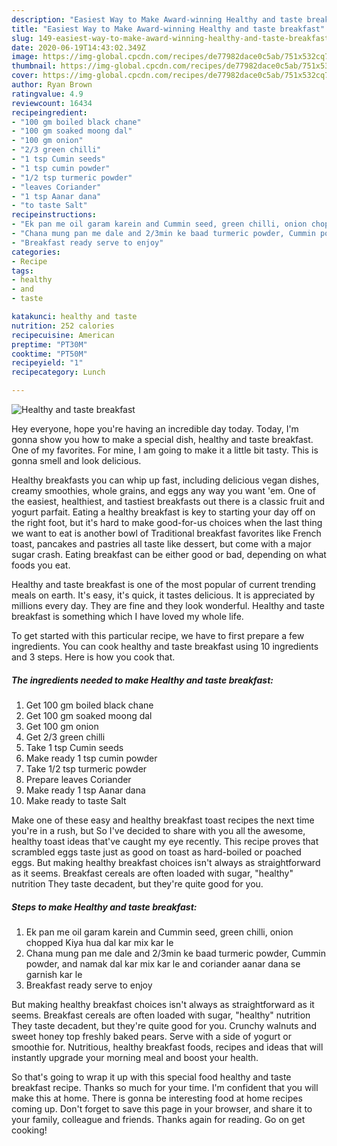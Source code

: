 ```yaml
---
description: "Easiest Way to Make Award-winning Healthy and taste breakfast"
title: "Easiest Way to Make Award-winning Healthy and taste breakfast"
slug: 149-easiest-way-to-make-award-winning-healthy-and-taste-breakfast
date: 2020-06-19T14:43:02.349Z
image: https://img-global.cpcdn.com/recipes/de77982dace0c5ab/751x532cq70/healthy-and-taste-breakfast-recipe-main-photo.jpg
thumbnail: https://img-global.cpcdn.com/recipes/de77982dace0c5ab/751x532cq70/healthy-and-taste-breakfast-recipe-main-photo.jpg
cover: https://img-global.cpcdn.com/recipes/de77982dace0c5ab/751x532cq70/healthy-and-taste-breakfast-recipe-main-photo.jpg
author: Ryan Brown
ratingvalue: 4.9
reviewcount: 16434
recipeingredient:
- "100 gm boiled black chane"
- "100 gm soaked moong dal"
- "100 gm onion"
- "2/3 green chilli"
- "1 tsp Cumin seeds"
- "1 tsp cumin powder"
- "1/2 tsp turmeric powder"
- "leaves Coriander"
- "1 tsp Aanar dana"
- "to taste Salt"
recipeinstructions:
- "Ek pan me oil garam karein and Cummin seed, green chilli, onion chopped Kiya hua dal kar mix kar le"
- "Chana mung pan me dale and 2/3min ke baad turmeric powder, Cummin powder, and namak dal kar mix kar le and coriander aanar dana se garnish kar le"
- "Breakfast ready serve to enjoy"
categories:
- Recipe
tags:
- healthy
- and
- taste

katakunci: healthy and taste 
nutrition: 252 calories
recipecuisine: American
preptime: "PT30M"
cooktime: "PT50M"
recipeyield: "1"
recipecategory: Lunch

---
```



![Healthy and taste breakfast](https://img-global.cpcdn.com/recipes/de77982dace0c5ab/751x532cq70/healthy-and-taste-breakfast-recipe-main-photo.jpg)

Hey everyone, hope you're having an incredible day today. Today, I'm gonna show you how to make a special dish, healthy and taste breakfast. One of my favorites. For mine, I am going to make it a little bit tasty. This is gonna smell and look delicious.

Healthy breakfasts you can whip up fast, including delicious vegan dishes, creamy smoothies, whole grains, and eggs any way you want &#39;em. One of the easiest, healthiest, and tastiest breakfasts out there is a classic fruit and yogurt parfait. Eating a healthy breakfast is key to starting your day off on the right foot, but it&#39;s hard to make good-for-us choices when the last thing we want to eat is another bowl of Traditional breakfast favorites like French toast, pancakes and pastries all taste like dessert, but come with a major sugar crash. Eating breakfast can be either good or bad, depending on what foods you eat.

Healthy and taste breakfast is one of the most popular of current trending meals on earth. It's easy, it's quick, it tastes delicious. It is appreciated by millions every day. They are fine and they look wonderful. Healthy and taste breakfast is something which I have loved my whole life.


To get started with this particular recipe, we have to first prepare a few ingredients. You can cook healthy and taste breakfast using 10 ingredients and 3 steps. Here is how you cook that.

<!--inarticleads1-->

##### The ingredients needed to make Healthy and taste breakfast:

1. Get 100 gm boiled black chane
1. Get 100 gm soaked moong dal
1. Get 100 gm onion
1. Get 2/3 green chilli
1. Take 1 tsp Cumin seeds
1. Make ready 1 tsp cumin powder
1. Take 1/2 tsp turmeric powder
1. Prepare leaves Coriander
1. Make ready 1 tsp Aanar dana
1. Make ready to taste Salt


Make one of these easy and healthy breakfast toast recipes the next time you&#39;re in a rush, but So I&#39;ve decided to share with you all the awesome, healthy toast ideas that&#39;ve caught my eye recently. This recipe proves that scrambled eggs taste just as good on toast as hard-boiled or poached eggs. But making healthy breakfast choices isn&#39;t always as straightforward as it seems. Breakfast cereals are often loaded with sugar, &#34;healthy&#34; nutrition They taste decadent, but they&#39;re quite good for you. 

<!--inarticleads2-->

##### Steps to make Healthy and taste breakfast:

1. Ek pan me oil garam karein and Cummin seed, green chilli, onion chopped Kiya hua dal kar mix kar le
1. Chana mung pan me dale and 2/3min ke baad turmeric powder, Cummin powder, and namak dal kar mix kar le and coriander aanar dana se garnish kar le
1. Breakfast ready serve to enjoy


But making healthy breakfast choices isn&#39;t always as straightforward as it seems. Breakfast cereals are often loaded with sugar, &#34;healthy&#34; nutrition They taste decadent, but they&#39;re quite good for you. Crunchy walnuts and sweet honey top freshly baked pears. Serve with a side of yogurt or smoothie for. Nutritious, healthy breakfast foods, recipes and ideas that will instantly upgrade your morning meal and boost your health. 

So that's going to wrap it up with this special food healthy and taste breakfast recipe. Thanks so much for your time. I'm confident that you will make this at home. There is gonna be interesting food at home recipes coming up. Don't forget to save this page in your browser, and share it to your family, colleague and friends. Thanks again for reading. Go on get cooking!
